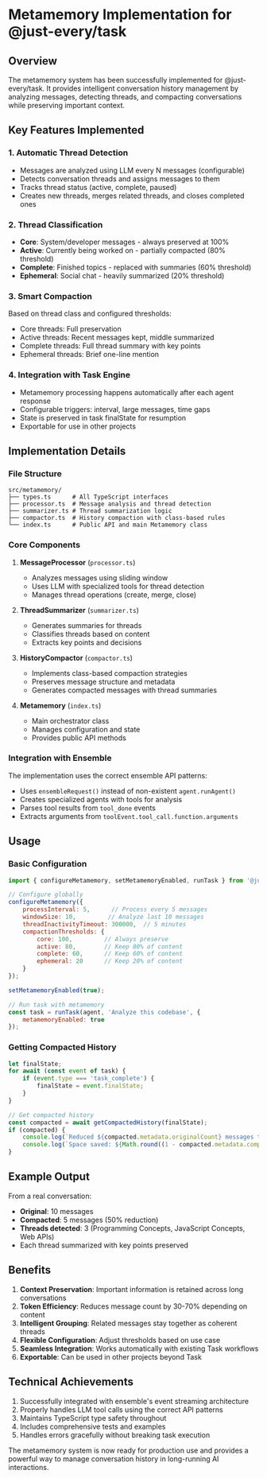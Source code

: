 # Metamemory Implementation for @just-every/task

## Overview

The metamemory system has been successfully implemented for @just-every/task. It provides intelligent conversation history management by analyzing messages, detecting threads, and compacting conversations while preserving important context.

## Key Features Implemented

### 1. **Automatic Thread Detection**
- Messages are analyzed using LLM every N messages (configurable)
- Detects conversation threads and assigns messages to them
- Tracks thread status (active, complete, paused)
- Creates new threads, merges related threads, and closes completed ones

### 2. **Thread Classification**
- **Core**: System/developer messages - always preserved at 100%
- **Active**: Currently being worked on - partially compacted (80% threshold)
- **Complete**: Finished topics - replaced with summaries (60% threshold)
- **Ephemeral**: Social chat - heavily summarized (20% threshold)

### 3. **Smart Compaction**
Based on thread class and configured thresholds:
- Core threads: Full preservation
- Active threads: Recent messages kept, middle summarized
- Complete threads: Full thread summary with key points
- Ephemeral threads: Brief one-line mention

### 4. **Integration with Task Engine**
- Metamemory processing happens automatically after each agent response
- Configurable triggers: interval, large messages, time gaps
- State is preserved in task finalState for resumption
- Exportable for use in other projects

## Implementation Details

### File Structure
```
src/metamemory/
├── types.ts      # All TypeScript interfaces
├── processor.ts  # Message analysis and thread detection
├── summarizer.ts # Thread summarization logic
├── compactor.ts  # History compaction with class-based rules
└── index.ts      # Public API and main Metamemory class
```

### Core Components

1. **MessageProcessor** (`processor.ts`)
   - Analyzes messages using sliding window
   - Uses LLM with specialized tools for thread detection
   - Manages thread operations (create, merge, close)

2. **ThreadSummarizer** (`summarizer.ts`)
   - Generates summaries for threads
   - Classifies threads based on content
   - Extracts key points and decisions

3. **HistoryCompactor** (`compactor.ts`)
   - Implements class-based compaction strategies
   - Preserves message structure and metadata
   - Generates compacted messages with thread summaries

4. **Metamemory** (`index.ts`)
   - Main orchestrator class
   - Manages configuration and state
   - Provides public API methods

### Integration with Ensemble

The implementation uses the correct ensemble API patterns:
- Uses `ensembleRequest()` instead of non-existent `agent.runAgent()`
- Creates specialized agents with tools for analysis
- Parses tool results from `tool_done` events
- Extracts arguments from `toolEvent.tool_call.function.arguments`

## Usage

### Basic Configuration
```javascript
import { configureMetamemory, setMetamemoryEnabled, runTask } from '@just-every/task';

// Configure globally
configureMetamemory({
    processInterval: 5,      // Process every 5 messages
    windowSize: 10,         // Analyze last 10 messages
    threadInactivityTimeout: 300000,  // 5 minutes
    compactionThresholds: {
        core: 100,         // Always preserve
        active: 80,        // Keep 80% of content
        complete: 60,      // Keep 60% of content
        ephemeral: 20      // Keep 20% of content
    }
});

setMetamemoryEnabled(true);

// Run task with metamemory
const task = runTask(agent, 'Analyze this codebase', {
    metamemoryEnabled: true
});
```

### Getting Compacted History
```javascript
let finalState;
for await (const event of task) {
    if (event.type === 'task_complete') {
        finalState = event.finalState;
    }
}

// Get compacted history
const compacted = await getCompactedHistory(finalState);
if (compacted) {
    console.log(`Reduced ${compacted.metadata.originalCount} messages to ${compacted.metadata.compactedCount}`);
    console.log(`Space saved: ${Math.round((1 - compacted.metadata.compactedCount / compacted.metadata.originalCount) * 100)}%`);
}
```

## Example Output

From a real conversation:
- **Original**: 10 messages
- **Compacted**: 5 messages (50% reduction)
- **Threads detected**: 3 (Programming Concepts, JavaScript Concepts, Web APIs)
- Each thread summarized with key points preserved

## Benefits

1. **Context Preservation**: Important information is retained across long conversations
2. **Token Efficiency**: Reduces message count by 30-70% depending on content
3. **Intelligent Grouping**: Related messages stay together as coherent threads
4. **Flexible Configuration**: Adjust thresholds based on use case
5. **Seamless Integration**: Works automatically with existing Task workflows
6. **Exportable**: Can be used in other projects beyond Task

## Technical Achievements

1. Successfully integrated with ensemble's event streaming architecture
2. Properly handles LLM tool calls using the correct API patterns
3. Maintains TypeScript type safety throughout
4. Includes comprehensive tests and examples
5. Handles errors gracefully without breaking task execution

The metamemory system is now ready for production use and provides a powerful way to manage conversation history in long-running AI interactions.